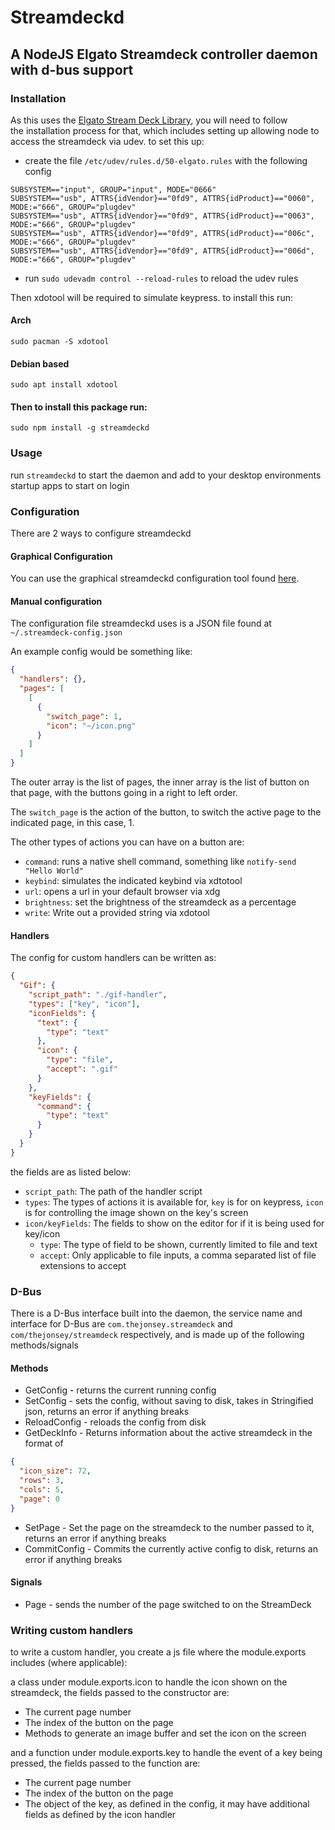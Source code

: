 
# Streamdeckd  
## A NodeJS Elgato Streamdeck controller daemon with d-bus support  
  
### Installation  
  
As this uses the [Elgato Stream Deck Library](https://www.npmjs.com/package/elgato-stream-deck), you will need to follow   
the installation process for that, which includes setting up allowing node to access the streamdeck via udev. to set this up:  
  
- create the file `/etc/udev/rules.d/50-elgato.rules` with the following config  
```  
SUBSYSTEM=="input", GROUP="input", MODE="0666"  
SUBSYSTEM=="usb", ATTRS{idVendor}=="0fd9", ATTRS{idProduct}=="0060", MODE:="666", GROUP="plugdev"  
SUBSYSTEM=="usb", ATTRS{idVendor}=="0fd9", ATTRS{idProduct}=="0063", MODE:="666", GROUP="plugdev"  
SUBSYSTEM=="usb", ATTRS{idVendor}=="0fd9", ATTRS{idProduct}=="006c", MODE:="666", GROUP="plugdev"  
SUBSYSTEM=="usb", ATTRS{idVendor}=="0fd9", ATTRS{idProduct}=="006d", MODE:="666", GROUP="plugdev"  
```  
  
- run `sudo udevadm control --reload-rules` to reload the udev rules  
  
Then xdotool will be required to simulate keypress. to install this run:  
  
#### Arch  
  
`sudo pacman -S xdotool`  
  
#### Debian based  
  
`sudo apt install xdotool`   


#### Then to install this package run:  

`sudo npm install -g streamdeckd`  
  
### Usage  
  
run `streamdeckd` to start the daemon and add to your desktop environments startup apps to start on login

### Configuration

There are 2 ways to configure streamdeckd

#### Graphical Configuration

You can use the graphical streamdeckd configuration tool found [here](https://github.com/the-jonsey/streamdeck-editor).

#### Manual configuration

The configuration file streamdeckd uses is a JSON file found at `~/.streamdeck-config.json`

An example config would be something like:

```json
{
  "handlers": {},
  "pages": [
    [
      {
        "switch_page": 1,
        "icon": "~/icon.png"
      }
    ]
  ]
}
```

The outer array is the list of pages, the inner array is the list of button on that page, with the buttons going in a right to left order.

The `switch_page` is the action of the button, to switch the active page to the indicated page, in this case, 1.

The other types of actions you can have on a button are:

- `command`: runs a native shell command, something like `notify-send "Hello World"`
- `keybind`: simulates the indicated keybind via xdtotool
- `url`: opens a url in your default browser via xdg
- `brightness`: set the brightness of the streamdeck as a percentage
- `write`: Write out a provided string via xdotool

#### Handlers

The config for custom handlers can be written as:

```json
{
  "Gif": {
    "script_path": "./gif-handler",
    "types": ["key", "icon"],
    "iconFields": {
      "text": {
        "type": "text"
      },
      "icon": {
        "type": "file",
	    "accept": ".gif"
      }
    },
    "keyFields": {
      "command": {
        "type": "text"
      }
    }
  }
}
```

the fields are as listed below:

- `script_path`: The path of the handler script
- `types`: The types of actions it is available for, `key` is for on keypress, `icon` is for controlling the image shown on the key's screen
- `icon/keyFields`: The fields to show on the editor for if it is being used for key/icon
    - `type`: The type of field to be shown, currently limited to file and text
    - `accept`: Only applicable to file inputs, a comma separated list of file extensions to accept

### D-Bus

There is a D-Bus interface built into the daemon, the service name and interface for D-Bus are `com.thejonsey.streamdeck` and `com/thejonsey/streamdeck` respectively, and is made up of the following methods/signals

#### Methods

- GetConfig  - returns the current running config
- SetConfig  - sets the config, without saving to disk, takes in Stringified json, returns an error if anything breaks
- ReloadConfig  - reloads the config from disk
- GetDeckInfo  - Returns information about the active streamdeck in the format of 
```json
{
  "icon_size": 72,
  "rows": 3,
  "cols": 5,
  "page": 0
}
```
- SetPage - Set the page on the streamdeck to the number passed to it, returns an error if anything breaks
- CommitConfig  - Commits the currently active config to disk, returns an error if anything breaks

#### Signals

- Page - sends the number of the page switched to on the StreamDeck

### Writing custom handlers

to write a custom handler, you create a js file where the module.exports includes (where applicable):

a class under module.exports.icon to handle the icon shown on the streamdeck, the fields passed to the constructor are:

- The current page number
- The index of the button on the page
- Methods to generate an image buffer and set the icon on the screen

and a function under module.exports.key to handle the event of a key being pressed, the fields passed to the function are:

- The current page number
- The index of the button on the page
- The object of the key, as defined in the config, it may have additional fields as defined by the icon handler
